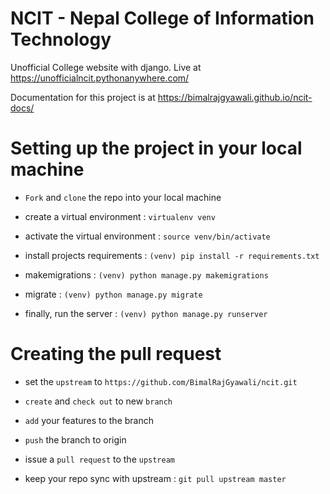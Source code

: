 # NCIT - Nepal College of Information Technology
Unofficial College website with django. Live at https://unofficialncit.pythonanywhere.com/ 

Documentation for this project is at https://bimalrajgyawali.github.io/ncit-docs/

# Setting up the project in your local machine

- ```Fork``` and `clone` the repo into your local machine

- create a virtual environment : ``` virtualenv venv ```

- activate the virtual environment : ` source venv/bin/activate `

- install projects requirements : ` (venv) pip install -r requirements.txt `

- makemigrations : ` (venv) python manage.py makemigrations `

- migrate : ` (venv) python manage.py migrate `

- finally, run the server : ` (venv) python manage.py runserver `


# Creating the pull request 

- set the `upstream` to `https://github.com/BimalRajGyawali/ncit.git`

- ` create ` and `check out` to new `branch`

- `add` your features to the branch

- `push` the branch to origin 

-  issue a `pull request` to the `upstream`

- keep your repo sync with upstream : ` git pull upstream master `

